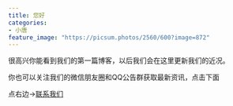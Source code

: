 ```yaml
---
title: 您好
categories:
- 小唐
feature_image: "https://picsum.photos/2560/600?image=872"
---
```

<p>很高兴你能看到我们的第一篇博客，以后我们会在这里更新我们的近况。</p>
<p>你也可以关注我们的微信朋友圈和QQ公告群获取最新资讯，点击下面</p>
<p>点右边→<a href="https://chengbutang.com/contact/">联系我们</a></p>
